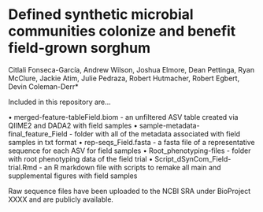 # Defined synthetic microbial communities colonize and benefit field-grown sorghum
Citlali Fonseca-García, Andrew Wilson, Joshua Elmore, Dean Pettinga, Ryan McClure, Jackie Atim, Julie Pedraza, Robert Hutmacher, Robert Egbert, Devin Coleman-Derr* 

Included in this repository are...

•	merged-feature-tableField.biom - an unfiltered ASV table created via QIIME2 and DADA2 with field samples
• sample-metadata-final_feature_Field - folder with all of the metadata associated with field samples in txt format
• rep-seqs_Field.fasta - a fasta file of a representative sequence for each ASV for field samples
• Root_phenotyping-files - folder with root phenotyping data of the field trial
• Script_dSynCom_Field-trial.Rmd - an R markdown file with scripts to remake all main and supplemental figures with field samples

Raw sequence files have been uploaded to the NCBI SRA under BioProject XXXX and are publicly available.
